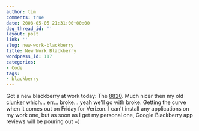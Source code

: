 ```yaml
---
author: tim
comments: true
date: 2008-05-05 21:31:00+00:00
dsq_thread_id: ''
layout: post
link: ''
slug: new-work-blackberry
title: New Work Blackberry
wordpress_id: 117
categories:
- Code
tags:
- blackberry
---
```


Got a new blackberry at work today: The
[8820](http://www.blackberry8800series.com/blackberry8820/). Much nicer then
my old [clunker](http://na.blackberry.com/eng/devices/device-detail.jsp?navId=H0,C63,P65) which... err... broke... yeah we'll go with
broke. Getting the curve when it comes out on Friday for Verizon. I can't
install any applications on my work one, but as soon as I get my personal one,
Google Blackberry app reviews will be pouring out =)